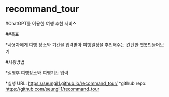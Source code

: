 # recommand_tour
#ChatGPT를 이용한 여행 추천 서비스


##목표

*사용자에게 여행 장소와 기간을 입력받아 여행일정을 추천해주는 간단한 챗봇만들어보기

#사용방법

*실행후 여행장소와 여행기간 입력


*실행 URL: https://seungil1.github.io/recommand_tour/
*github repo: https://github.com/seungil1/recommand_tour
